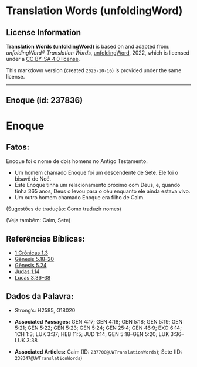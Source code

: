 # Translation Words (unfoldingWord)

## License Information

**Translation Words (unfoldingWord)** is based on and adapted from: _unfoldingWord® Translation Words_, [unfoldingWord](https://unfoldingword.org/utw), 2022, which is licensed under a [CC BY-SA 4.0 license](https://creativecommons.org/licenses/by-sa/4.0/legalcode.en).

This markdown version (created `2025-10-16`) is provided under the same license.



--------------------------------

## Enoque (id: 237836)

Enoque
======

Fatos:
------

Enoque foi o nome de dois homens no Antigo Testamento.

* Um homem chamado Enoque foi um descendente de Sete. Ele foi o bisavô de Noé.
* Este Enoque tinha um relacionamento próximo com Deus, e, quando tinha 365 anos, Deus o levou para o céu enquanto ele ainda estava vivo.
* Um outro homem chamado Enoque era filho de Caim.

(Sugestões de tradução: Como traduzir nomes)

(Veja também: Caim, Sete)

Referências Bíblicas:
---------------------

* [1 Crônicas 1\.3](https://ref.ly/1Chr1:3)
* [Gênesis 5\.18–20](https://ref.ly/Gen5:18-Gen5:20)
* [Gênesis 5\.24](https://ref.ly/Gen5:24)
* [Judas 1\.14](https://ref.ly/Jude1:14)
* [Lucas 3\.36–38](https://ref.ly/Luke3:36-Luke3:38)

Dados da Palavra:
-----------------

* Strong’s: H2585, G18020

* **Associated Passages:** GEN 4:17; GEN 4:18; GEN 5:18; GEN 5:19; GEN 5:21; GEN 5:22; GEN 5:23; GEN 5:24; GEN 25:4; GEN 46:9; EXO 6:14; 1CH 1:3; LUK 3:37; HEB 11:5; JUD 1:14; GEN 5:18–GEN 5:20; LUK 3:36–LUK 3:38
* **Associated Articles:** Caim (ID: `237700@UWTranslationWords`); Sete (ID: `238347@UWTranslationWords`)

